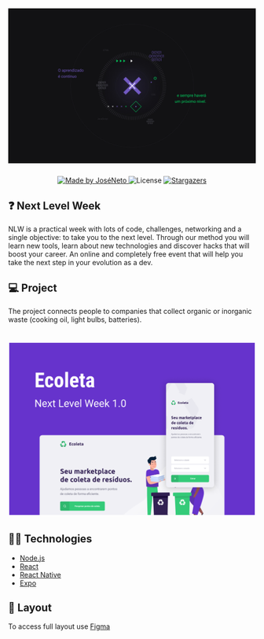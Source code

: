<h1 align="center">
    <img alt="NextLevelWeek" title="#NextLevelWeek" src=".github/NLW.jpg" width="700px" />
</h1>

<p align="center">
  <a href="https://www.linkedin.com/in/jose-neto-255862180//">
    <img alt="Made by JoséNeto" src="https://img.shields.io/badge/made%20by-JoséNeto-%2304D361">
  </a>
  
  <img alt="License" src="https://img.shields.io/badge/license-MIT-brightgreen">
   <a href="https://github.com/1TATO/NLW-1.0/stargazers">
    <img alt="Stargazers" src="https://img.shields.io/github/stars/1TATO/NLW-1.0?style=social">
  </a>
</p>

## :question: Next Level Week
NLW is a practical week with lots of code, challenges, networking and a single objective: to take you to the next level.
Through our method you will learn new tools, learn about new technologies and discover hacks that will boost your career.
An online and completely free event that will help you take the next step in your evolution as a dev.

## :computer: Project
The project connects people to companies that collect organic or inorganic waste (cooking oil, light bulbs, batteries).

<h1 align="center">
    <img alt="NextLevelWeek" title="#NextLevelWeek" src=".github/Ecoleta.png" width="500px" />
</h1>

## :man_technologist: Technologies
- [Node.js](https://nodejs.org/en/) 
- [React](https://reactjs.org)
- [React Native](https://facebook.github.io/react-native/)
- [Expo](https://expo.io/)

## :gift: Layout
To access full layout use [Figma](https://www.figma.com/file/1SxgOMojOB2zYT0Mdk28lB/Ecoleta?node-id=0%3A1)
